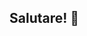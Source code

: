 ## Salutare! 👋

<!--
**ghergheiulia24/ghergheiulia24** is a ✨ _special_ ✨ repository because its `README.md` (this file) appears on your GitHub profile.

Here are some ideas to get you started:

- 🔭 I’m currently working on bpc git hub introduction
- 🌱 I’m currently learning at algebra
- 👯 I’m looking to collaborate on other projects
- 🤔 I’m looking for help with stresiune
- 💬 Ask me about nimic pls
- 📫 How to reach me: don t
- 😄 Pronouns: she/her
- ⚡ Fun fact: I have a cat
-->
